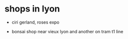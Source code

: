 # shops in lyon

- ciri gerland, roses expo

- bonsai shop near vieux lyon and another on tram t1 line
